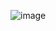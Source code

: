 ![image](https://github.com/aqwo6333/DS2_Shell_Sort/assets/130898021/04e52497-e0d0-474c-a9a2-c66f6cb00c16)

